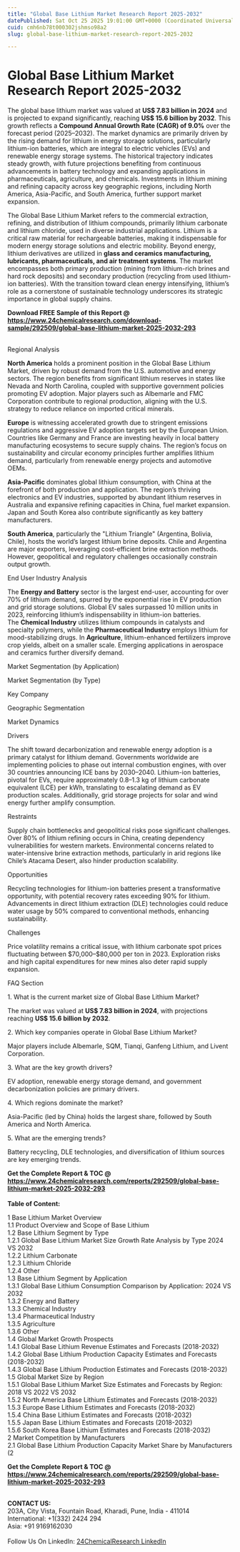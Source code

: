 ```yaml
---
title: "Global Base Lithium Market Research Report 2025-2032"
datePublished: Sat Oct 25 2025 19:01:00 GMT+0000 (Coordinated Universal Time)
cuid: cmh6nb78t000302jshmso98a2
slug: global-base-lithium-market-research-report-2025-2032

---
```


# Global Base Lithium Market Research Report 2025-2032

<p>The global base lithium market was valued at <strong>US$ 7.83 billion in 2024</strong> and is projected to expand significantly, reaching <strong>US$ 15.6 billion by 2032</strong>. This growth reflects a <strong>Compound Annual Growth Rate (CAGR) of 9.0%</strong> over the forecast period (2025–2032). The market dynamics are primarily driven by the rising demand for lithium in energy storage solutions, particularly lithium-ion batteries, which are integral to electric vehicles (EVs) and renewable energy storage systems. The historical trajectory indicates steady growth, with future projections benefiting from continuous advancements in battery technology and expanding applications in pharmaceuticals, agriculture, and chemicals. Investments in lithium mining and refining capacity across key geographic regions, including North America, Asia-Pacific, and South America, further support market expansion.</p><p>
</p><p>The Global Base Lithium Market refers to the commercial extraction, refining, and distribution of lithium compounds, primarily lithium carbonate and lithium chloride, used in diverse industrial applications. Lithium is a critical raw material for rechargeable batteries, making it indispensable for modern energy storage solutions and electric mobility. Beyond energy, lithium derivatives are utilized in <strong>glass and ceramics manufacturing, lubricants, pharmaceuticals, and air treatment systems</strong>. The market encompasses both primary production (mining from lithium-rich brines and hard rock deposits) and secondary production (recycling from used lithium-ion batteries). With the transition toward clean energy intensifying, lithium’s role as a cornerstone of sustainable technology underscores its strategic importance in global supply chains.</p><div><b>Download FREE Sample of this Report @ 
            <a href="https://www.24chemicalresearch.com/download-sample/292509/global-base-lithium-market-2025-2032-293">
            https://www.24chemicalresearch.com/download-sample/292509/global-base-lithium-market-2025-2032-293</a></b></div><br><p>
Regional Analysis</p><p>
</p><p><strong>North America</strong> holds a prominent position in the Global Base Lithium Market, driven by robust demand from the U.S. automotive and energy sectors. The region benefits from significant lithium reserves in states like Nevada and North Carolina, coupled with supportive government policies promoting EV adoption. Major players such as Albemarle and FMC Corporation contribute to regional production, aligning with the U.S. strategy to reduce reliance on imported critical minerals.</p><p>
</p><p><strong>Europe</strong> is witnessing accelerated growth due to stringent emissions regulations and aggressive EV adoption targets set by the European Union. Countries like Germany and France are investing heavily in local battery manufacturing ecosystems to secure supply chains. The region’s focus on sustainability and circular economy principles further amplifies lithium demand, particularly from renewable energy projects and automotive OEMs.</p><p>
</p><p><strong>Asia-Pacific</strong> dominates global lithium consumption, with China at the forefront of both production and application. The region’s thriving electronics and EV industries, supported by abundant lithium reserves in Australia and expansive refining capacities in China, fuel market expansion. Japan and South Korea also contribute significantly as key battery manufacturers.</p><p>
</p><p><strong>South America</strong>, particularly the "Lithium Triangle" (Argentina, Bolivia, Chile), hosts the world’s largest lithium brine deposits. Chile and Argentina are major exporters, leveraging cost-efficient brine extraction methods. However, geopolitical and regulatory challenges occasionally constrain output growth.</p><p>
End User Industry Analysis</p><p>
</p><p>The <strong>Energy and Battery</strong> sector is the largest end-user, accounting for over 70% of lithium demand, spurred by the exponential rise in EV production and grid storage solutions. Global EV sales surpassed 10 million units in 2023, reinforcing lithium’s indispensability in lithium-ion batteries. The <strong>Chemical Industry</strong> utilizes lithium compounds in catalysts and specialty polymers, while the <strong>Pharmaceutical Industry</strong> employs lithium for mood-stabilizing drugs. In <strong>Agriculture</strong>, lithium-enhanced fertilizers improve crop yields, albeit on a smaller scale. Emerging applications in aerospace and ceramics further diversify demand.</p><p>
Market Segmentation (by Application)</p><p>
</p><p>
Market Segmentation (by Type)</p><p>
</p><p>
Key Company</p><p>
</p><p>
Geographic Segmentation</p><p>
</p><p>
Market Dynamics</p><p>
Drivers</p><p>
</p><p>The shift toward decarbonization and renewable energy adoption is a primary catalyst for lithium demand. Governments worldwide are implementing policies to phase out internal combustion engines, with over 30 countries announcing ICE bans by 2030–2040. Lithium-ion batteries, pivotal for EVs, require approximately 0.8–1.3 kg of lithium carbonate equivalent (LCE) per kWh, translating to escalating demand as EV production scales. Additionally, grid storage projects for solar and wind energy further amplify consumption.</p><p>
Restraints</p><p>
</p><p>Supply chain bottlenecks and geopolitical risks pose significant challenges. Over 80% of lithium refining occurs in China, creating dependency vulnerabilities for western markets. Environmental concerns related to water-intensive brine extraction methods, particularly in arid regions like Chile’s Atacama Desert, also hinder production scalability.</p><p>
Opportunities</p><p>
</p><p>Recycling technologies for lithium-ion batteries present a transformative opportunity, with potential recovery rates exceeding 90% for lithium. Advancements in direct lithium extraction (DLE) technologies could reduce water usage by 50% compared to conventional methods, enhancing sustainability.</p><p>
Challenges</p><p>
</p><p>Price volatility remains a critical issue, with lithium carbonate spot prices fluctuating between $70,000–$80,000 per ton in 2023. Exploration risks and high capital expenditures for new mines also deter rapid supply expansion.</p><p>
FAQ Section</p><p>
1. What is the current market size of Global Base Lithium Market?</p><p>
</p><p>The market was valued at <strong>US$ 7.83 billion in 2024</strong>, with projections reaching <strong>US$ 15.6 billion by 2032</strong>.</p><p>
2. Which key companies operate in Global Base Lithium Market?</p><p>
</p><p>Major players include Albemarle, SQM, Tianqi, Ganfeng Lithium, and Livent Corporation.</p><p>
3. What are the key growth drivers?</p><p>
</p><p>EV adoption, renewable energy storage demand, and government decarbonization policies are primary drivers.</p><p>
4. Which regions dominate the market?</p><p>
</p><p>Asia-Pacific (led by China) holds the largest share, followed by South America and North America.</p><p>
5. What are the emerging trends?</p><p>
</p><p>Battery recycling, DLE technologies, and diversification of lithium sources are key emerging trends.</p>

<div><b>Get the Complete Report & TOC @ 
            <a href="https://www.24chemicalresearch.com/reports/292509/global-base-lithium-market-2025-2032-293">
            https://www.24chemicalresearch.com/reports/292509/global-base-lithium-market-2025-2032-293</a></b></div><br>
            <b>Table of Content:</b><p>1 Base Lithium Market Overview<br />
    1.1 Product Overview and Scope of Base Lithium<br />
    1.2 Base Lithium Segment by Type<br />
        1.2.1 Global Base Lithium Market Size Growth Rate Analysis by Type 2024 VS 2032<br />
        1.2.2 Lithium Carbonate<br />
        1.2.3 Lithium Chloride<br />
        1.2.4 Other<br />
    1.3 Base Lithium Segment by Application<br />
        1.3.1 Global Base Lithium Consumption Comparison by Application: 2024 VS 2032<br />
        1.3.2 Energy and Battery<br />
        1.3.3 Chemical Industry<br />
        1.3.4 Pharmaceutical Industry<br />
        1.3.5 Agriculture<br />
        1.3.6 Other<br />
    1.4 Global Market Growth Prospects<br />
        1.4.1 Global Base Lithium Revenue Estimates and Forecasts (2018-2032)<br />
        1.4.2 Global Base Lithium Production Capacity Estimates and Forecasts (2018-2032)<br />
        1.4.3 Global Base Lithium Production Estimates and Forecasts (2018-2032)<br />
    1.5 Global Market Size by Region<br />
        1.5.1 Global Base Lithium Market Size Estimates and Forecasts by Region: 2018 VS 2022 VS 2032<br />
        1.5.2 North America Base Lithium Estimates and Forecasts (2018-2032)<br />
        1.5.3 Europe Base Lithium Estimates and Forecasts (2018-2032)<br />
        1.5.4 China Base Lithium Estimates and Forecasts (2018-2032)<br />
        1.5.5 Japan Base Lithium Estimates and Forecasts (2018-2032)<br />
        1.5.6 South Korea Base Lithium Estimates and Forecasts (2018-2032)<br />
2 Market Competition by Manufacturers<br />
    2.1 Global Base Lithium Production Capacity Market Share by Manufacturers (2</p>

<div><b>Get the Complete Report & TOC @ 
            <a href="https://www.24chemicalresearch.com/reports/292509/global-base-lithium-market-2025-2032-293">
            https://www.24chemicalresearch.com/reports/292509/global-base-lithium-market-2025-2032-293</a></b></div><br>

<b>CONTACT US:</b><br>
            203A, City Vista, Fountain Road, Kharadi, Pune, India - 411014<br>
            International: +1(332) 2424 294<br>
            Asia: +91 9169162030 <br><br>
            Follow Us On LinkedIn: <a href="https://www.linkedin.com/company/24chemicalresearch/">24ChemicalResearch LinkedIn</a>